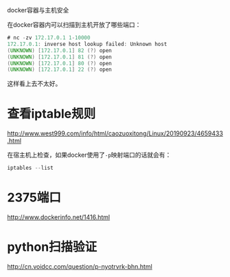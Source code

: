 docker容器与主机安全

在docker容器内可以扫描到主机开放了哪些端口：

```java
# nc -zv 172.17.0.1 1-10000
172.17.0.1: inverse host lookup failed: Unknown host
(UNKNOWN) [172.17.0.1] 82 (?) open
(UNKNOWN) [172.17.0.1] 81 (?) open
(UNKNOWN) [172.17.0.1] 80 (?) open
(UNKNOWN) [172.17.0.1] 22 (?) open
```

这样看上去不太好。

# 查看iptable规则

http://www.west999.com/info/html/caozuoxitong/Linux/20190923/4659433.html

在宿主机上检查，如果docker使用了`-p`映射端口的话就会有：

```s
iptables --list
```

# 2375端口

http://www.dockerinfo.net/1416.html

# python扫描验证

http://cn.voidcc.com/question/p-nyotrvrk-bhn.html



